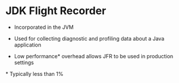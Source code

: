 # JDK Flight Recorder

* Incorporated in the JVM

* Used for collecting diagnostic and profiling data about a Java application

* Low performance* overhead allows JFR to be used in production settings

\* Typically less than 1%